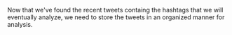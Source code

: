<!--title={Using Tweets}-->

Now that we've found the recent tweets containg the hashtags that we will eventually analyze, we need to store the tweets in an organized manner for analysis.